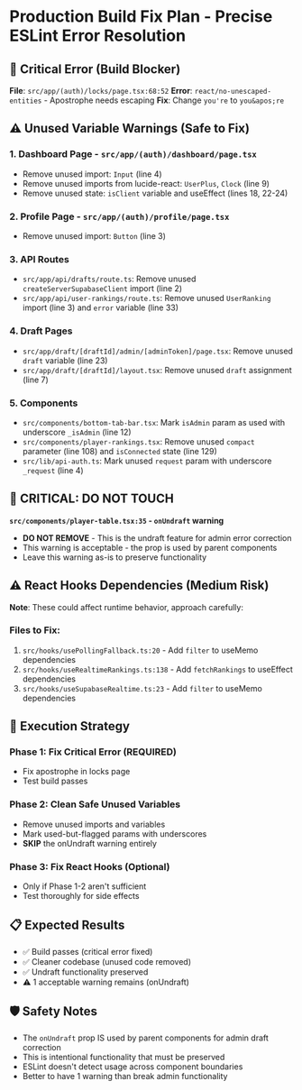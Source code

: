 # Production Build Fix Plan - Precise ESLint Error Resolution

## 🚨 **Critical Error (Build Blocker)**
**File**: `src/app/(auth)/locks/page.tsx:68:52`
**Error**: `react/no-unescaped-entities` - Apostrophe needs escaping
**Fix**: Change `you're` to `you&apos;re`

## ⚠️ **Unused Variable Warnings (Safe to Fix)**

### **1. Dashboard Page** - `src/app/(auth)/dashboard/page.tsx`
- Remove unused import: `Input` (line 4)
- Remove unused imports from lucide-react: `UserPlus`, `Clock` (line 9) 
- Remove unused state: `isClient` variable and useEffect (lines 18, 22-24)

### **2. Profile Page** - `src/app/(auth)/profile/page.tsx`  
- Remove unused import: `Button` (line 3)

### **3. API Routes**
- `src/app/api/drafts/route.ts`: Remove unused `createServerSupabaseClient` import (line 2)
- `src/app/api/user-rankings/route.ts`: Remove unused `UserRanking` import (line 3) and `error` variable (line 33)

### **4. Draft Pages**
- `src/app/draft/[draftId]/admin/[adminToken]/page.tsx`: Remove unused `draft` variable (line 23)
- `src/app/draft/[draftId]/layout.tsx`: Remove unused `draft` assignment (line 7)

### **5. Components** 
- `src/components/bottom-tab-bar.tsx`: Mark `isAdmin` param as used with underscore `_isAdmin` (line 12)
- `src/components/player-rankings.tsx`: Remove unused `compact` parameter (line 108) and `isConnected` state (line 129)
- `src/lib/api-auth.ts`: Mark unused `request` param with underscore `_request` (line 4)

## 🔴 **CRITICAL: DO NOT TOUCH**
**`src/components/player-table.tsx:35` - `onUndraft` warning**
- **DO NOT REMOVE** - This is the undraft feature for admin error correction
- This warning is acceptable - the prop is used by parent components
- Leave this warning as-is to preserve functionality

## ⚠️ **React Hooks Dependencies (Medium Risk)**
**Note**: These could affect runtime behavior, approach carefully:

### **Files to Fix:**
1. `src/hooks/usePollingFallback.ts:20` - Add `filter` to useMemo dependencies
2. `src/hooks/useRealtimeRankings.ts:138` - Add `fetchRankings` to useEffect dependencies  
3. `src/hooks/useSupabaseRealtime.ts:23` - Add `filter` to useMemo dependencies

## 🎯 **Execution Strategy**

### **Phase 1: Fix Critical Error (REQUIRED)**
- Fix apostrophe in locks page
- Test build passes

### **Phase 2: Clean Safe Unused Variables**
- Remove unused imports and variables
- Mark used-but-flagged params with underscores
- **SKIP** the onUndraft warning entirely

### **Phase 3: Fix React Hooks (Optional)**
- Only if Phase 1-2 aren't sufficient
- Test thoroughly for side effects

## 📋 **Expected Results**
- ✅ Build passes (critical error fixed)
- ✅ Cleaner codebase (unused code removed)
- ✅ Undraft functionality preserved
- ⚠️ 1 acceptable warning remains (onUndraft)

## 🛡️ **Safety Notes**
- The `onUndraft` prop IS used by parent components for admin draft correction
- This is intentional functionality that must be preserved
- ESLint doesn't detect usage across component boundaries
- Better to have 1 warning than break admin functionality